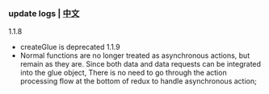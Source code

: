 ### update logs | [中文](https://github.com/ZhouYK/glue-redux/blob/master/zh-cn/log.md)
1.1.8
- createGlue is deprecated
1.1.9
- Normal functions are no longer treated as asynchronous actions, but remain as they are. Since both data and data requests can be integrated into the glue object,
  There is no need to go through the action processing flow at the bottom of redux to handle asynchronous action;
